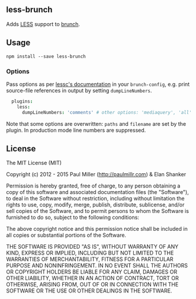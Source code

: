 ## less-brunch
Adds [LESS](http://lesscss.org/) support to
[brunch](http://brunch.io).

## Usage
`npm install --save less-brunch`

### Options
Pass options as per [lessc's documentation](http://lesscss.org/usage/index.html) in your `brunch-config`,
e.g. print source-file references in output by setting `dumpLineNumbers`.

```coffee
  plugins:
    less:
      dumpLineNumbers: 'comments' # other options: 'mediaquery', 'all'
```
Note that some options are overwritten: `paths` and `filename` are set by the plugin.
In production mode line numbers are suppressed.


## License

The MIT License (MIT)

Copyright (c) 2012 - 2015 Paul Miller (http://paulmillr.com) & Elan Shanker

Permission is hereby granted, free of charge, to any person obtaining a copy
of this software and associated documentation files (the "Software"), to deal
in the Software without restriction, including without limitation the rights
to use, copy, modify, merge, publish, distribute, sublicense, and/or sell
copies of the Software, and to permit persons to whom the Software is
furnished to do so, subject to the following conditions:

The above copyright notice and this permission notice shall be included in
all copies or substantial portions of the Software.

THE SOFTWARE IS PROVIDED "AS IS", WITHOUT WARRANTY OF ANY KIND, EXPRESS OR
IMPLIED, INCLUDING BUT NOT LIMITED TO THE WARRANTIES OF MERCHANTABILITY,
FITNESS FOR A PARTICULAR PURPOSE AND NONINFRINGEMENT. IN NO EVENT SHALL THE
AUTHORS OR COPYRIGHT HOLDERS BE LIABLE FOR ANY CLAIM, DAMAGES OR OTHER
LIABILITY, WHETHER IN AN ACTION OF CONTRACT, TORT OR OTHERWISE, ARISING FROM,
OUT OF OR IN CONNECTION WITH THE SOFTWARE OR THE USE OR OTHER DEALINGS IN
THE SOFTWARE.
